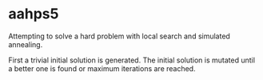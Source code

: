 # aahps5

Attempting to solve a hard problem with local search and simulated annealing.

First a trivial initial solution is generated. The initial solution is mutated until a better one is found or maximum iterations are reached.
